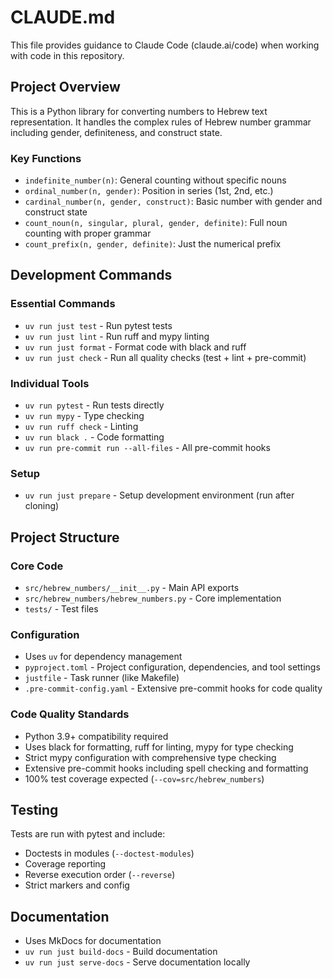 # CLAUDE.md

This file provides guidance to Claude Code (claude.ai/code) when working with code in this repository.

## Project Overview

This is a Python library for converting numbers to Hebrew text representation. It handles the complex rules of Hebrew number grammar including gender, definiteness, and construct state.

### Key Functions

- `indefinite_number(n)`: General counting without specific nouns
- `ordinal_number(n, gender)`: Position in series (1st, 2nd, etc.)
- `cardinal_number(n, gender, construct)`: Basic number with gender and construct state
- `count_noun(n, singular, plural, gender, definite)`: Full noun counting with proper grammar
- `count_prefix(n, gender, definite)`: Just the numerical prefix

## Development Commands

### Essential Commands

- `uv run just test` - Run pytest tests
- `uv run just lint` - Run ruff and mypy linting
- `uv run just format` - Format code with black and ruff
- `uv run just check` - Run all quality checks (test + lint + pre-commit)

### Individual Tools

- `uv run pytest` - Run tests directly
- `uv run mypy` - Type checking
- `uv run ruff check` - Linting
- `uv run black .` - Code formatting
- `uv run pre-commit run --all-files` - All pre-commit hooks

### Setup

- `uv run just prepare` - Setup development environment (run after cloning)

## Project Structure

### Core Code

- `src/hebrew_numbers/__init__.py` - Main API exports
- `src/hebrew_numbers/hebrew_numbers.py` - Core implementation
- `tests/` - Test files

### Configuration

- Uses `uv` for dependency management
- `pyproject.toml` - Project configuration, dependencies, and tool settings
- `justfile` - Task runner (like Makefile)
- `.pre-commit-config.yaml` - Extensive pre-commit hooks for code quality

### Code Quality Standards

- Python 3.9+ compatibility required
- Uses black for formatting, ruff for linting, mypy for type checking
- Strict mypy configuration with comprehensive type checking
- Extensive pre-commit hooks including spell checking and formatting
- 100% test coverage expected (`--cov=src/hebrew_numbers`)

## Testing

Tests are run with pytest and include:

- Doctests in modules (`--doctest-modules`)
- Coverage reporting
- Reverse execution order (`--reverse`)
- Strict markers and config

## Documentation

- Uses MkDocs for documentation
- `uv run just build-docs` - Build documentation
- `uv run just serve-docs` - Serve documentation locally
